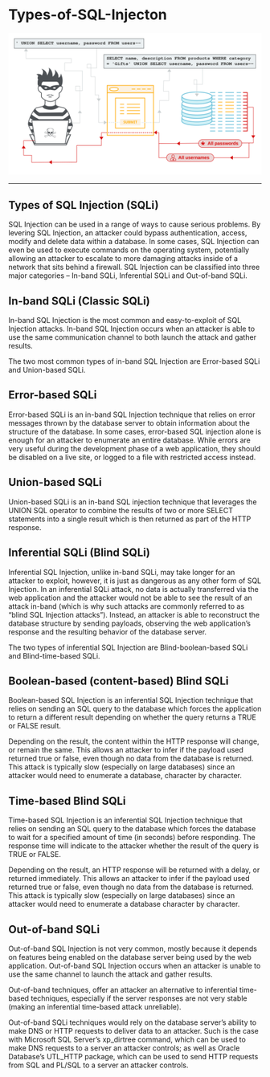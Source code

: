 # Types-of-SQL-Injecton
[![](https://github.com/Offensive-Penetration-Security/Types-of-SQL-Injecton/blob/main/wall/sql-injection.svg)](https://portswigger.net/web-security/sql-injection)

-----------------------------------------------------------------------------------

## Types of SQL Injection (SQLi)
SQL Injection can be used in a range of ways to cause serious problems. By levering SQL Injection, an attacker could bypass authentication, access, modify and delete data within a database. In some cases, SQL Injection can even be used to execute commands on the operating system, potentially allowing an attacker to escalate to more damaging attacks inside of a network that sits behind a firewall.
SQL Injection can be classified into three major categories – In-band SQLi, Inferential SQLi and Out-of-band SQLi.

## In-band SQLi (Classic SQLi)
In-band SQL Injection is the most common and easy-to-exploit of SQL Injection attacks. In-band SQL Injection occurs when an attacker is able to use the same communication channel to both launch the attack and gather results.

The two most common types of in-band SQL Injection are Error-based SQLi and Union-based SQLi.

## Error-based SQLi
Error-based SQLi is an in-band SQL Injection technique that relies on error messages thrown by the database server to obtain information about the structure of the database. In some cases, error-based SQL injection alone is enough for an attacker to enumerate an entire database. While errors are very useful during the development phase of a web application, they should be disabled on a live site, or logged to a file with restricted access instead.

## Union-based SQLi
Union-based SQLi is an in-band SQL injection technique that leverages the UNION SQL operator to combine the results of two or more SELECT statements into a single result which is then returned as part of the HTTP response.

## Inferential SQLi (Blind SQLi)
Inferential SQL Injection, unlike in-band SQLi, may take longer for an attacker to exploit, however, it is just as dangerous as any other form of SQL Injection. In an inferential SQLi attack, no data is actually transferred via the web application and the attacker would not be able to see the result of an attack in-band (which is why such attacks are commonly referred to as “blind SQL Injection attacks”). Instead, an attacker is able to reconstruct the database structure by sending payloads, observing the web application’s response and the resulting behavior of the database server.

The two types of inferential SQL Injection are Blind-boolean-based SQLi and Blind-time-based SQLi.

## Boolean-based (content-based) Blind SQLi
Boolean-based SQL Injection is an inferential SQL Injection technique that relies on sending an SQL query to the database which forces the application to return a different result depending on whether the query returns a TRUE or FALSE result.

Depending on the result, the content within the HTTP response will change, or remain the same. This allows an attacker to infer if the payload used returned true or false, even though no data from the database is returned. This attack is typically slow (especially on large databases) since an attacker would need to enumerate a database, character by character.

## Time-based Blind SQLi
Time-based SQL Injection is an inferential SQL Injection technique that relies on sending an SQL query to the database which forces the database to wait for a specified amount of time (in seconds) before responding. The response time will indicate to the attacker whether the result of the query is TRUE or FALSE.

Depending on the result, an HTTP response will be returned with a delay, or returned immediately. This allows an attacker to infer if the payload used returned true or false, even though no data from the database is returned. This attack is typically slow (especially on large databases) since an attacker would need to enumerate a database character by character.

## Out-of-band SQLi
Out-of-band SQL Injection is not very common, mostly because it depends on features being enabled on the database server being used by the web application. Out-of-band SQL Injection occurs when an attacker is unable to use the same channel to launch the attack and gather results.

Out-of-band techniques, offer an attacker an alternative to inferential time-based techniques, especially if the server responses are not very stable (making an inferential time-based attack unreliable).

Out-of-band SQLi techniques would rely on the database server’s ability to make DNS or HTTP requests to deliver data to an attacker. Such is the case with Microsoft SQL Server’s xp_dirtree command, which can be used to make DNS requests to a server an attacker controls; as well as Oracle Database’s UTL_HTTP package, which can be used to send HTTP requests from SQL and PL/SQL to a server an attacker controls.
